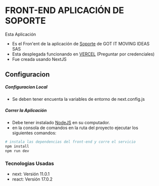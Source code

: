 # FRONT-END APLICACIÓN DE SOPORTE

Esta Aplicación

 - Es el Fron'ent de la aplicación de [Soporte](https://soporte-gotit.vercel.app/login) de GOT IT MOVING IDEAS SAS
 - Esta desplegada funcionando en [VERCEL](https://vercel.com/login) (Preguntar por credenciales)
 - Fue creada usando NextJS


## Configuracion

##### Configuracion Local

 - Se deben tener encuenta la variables de entorno de next.config.js

##### Correr la Aplicación

 - Debe tener instalado [NodeJS](https://nodejs.org/es/download/) en su computador.
 - en la consola de comandos en la ruta del proyecto ejecutar los siguientes comandos:
 
```bash
# instala las dependencias del front-end y corre el servicio
npm install
npm run dev

```

### Tecnologias Usadas

 - next: Versión 11.0.1
 - react: Versión 17.0.2
 
